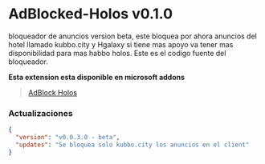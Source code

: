 # AdBlocked-Holos v0.1.0

bloqueador de anuncios version beta, este bloquea por ahora anuncios del hotel llamado kubbo.city y Hgalaxy si tiene mas apoyo va tener mas disponibilidad para mas habbo holos. Este es el codigo fuente del bloqueador.

**Esta extension esta disponible en microsoft addons**

> [AdBlock Holos](https://microsoftedge.microsoft.com/addons/detail/ommefdmafiohhkfmjnbnnbemgplpcnhn)

### Actualizaciones

```json
{
  "version": "v0.0.3.0 - beta",
  "updates": "Se bloquea solo kubbo.city los anuncios en el client"
}
```
